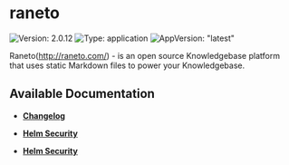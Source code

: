 # raneto

![Version: 2.0.12](https://img.shields.io/badge/Version-2.0.12-informational?style=flat-square) ![Type: application](https://img.shields.io/badge/Type-application-informational?style=flat-square) ![AppVersion: "latest"](https://img.shields.io/badge/AppVersion-"latest"-informational?style=flat-square)

Raneto(http://raneto.com/) - is an open source Knowledgebase platform that uses static Markdown files to power your Knowledgebase.

## Available Documentation

- [**Changelog**](CHANGELOG)

- [**Helm Security**](container-security)

- [**Helm Security**](helm-security)

